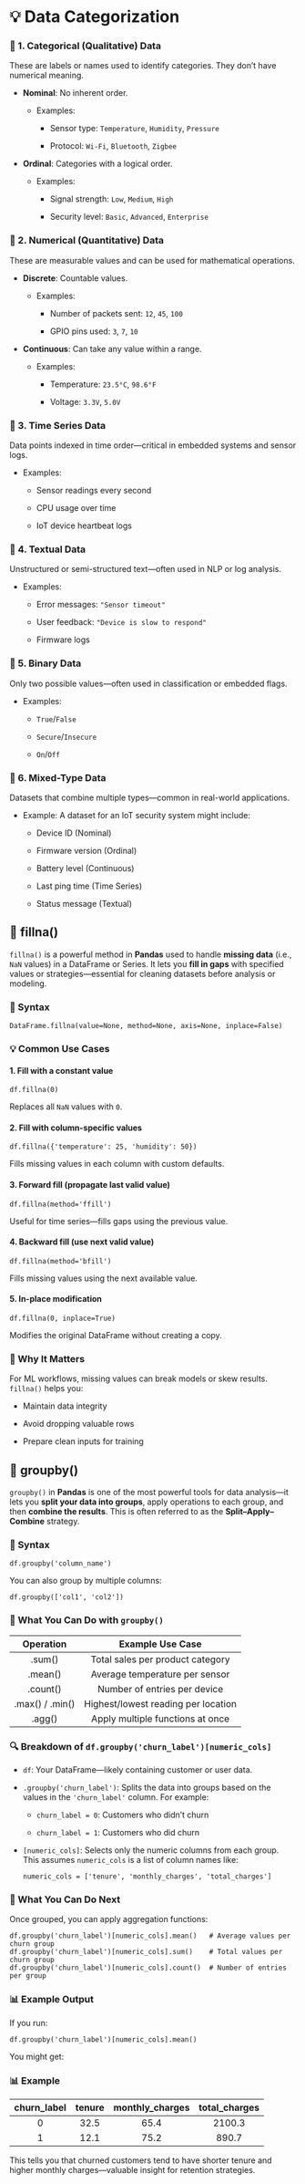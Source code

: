 # 💡 Data Categorization

### 🔹 1. **Categorical (Qualitative) Data**

These are labels or names used to identify categories. They don’t have numerical meaning.

-   **Nominal**: No inherent order.
    
    -   Examples:
        
        -   Sensor type: `Temperature`, `Humidity`, `Pressure`
            
        -   Protocol: `Wi-Fi`, `Bluetooth`, `Zigbee`
            
-   **Ordinal**: Categories with a logical order.
    
    -   Examples:
        
        -   Signal strength: `Low`, `Medium`, `High`
            
        -   Security level: `Basic`, `Advanced`, `Enterprise`
            

### 🔹 2. **Numerical (Quantitative) Data**

These are measurable values and can be used for mathematical operations.

-   **Discrete**: Countable values.
    
    -   Examples:
        
        -   Number of packets sent: `12`, `45`, `100`
            
        -   GPIO pins used: `3`, `7`, `10`
            
-   **Continuous**: Can take any value within a range.
    
    -   Examples:
        
        -   Temperature: `23.5°C`, `98.6°F`
            
        -   Voltage: `3.3V`, `5.0V`
            

### 🔹 3. **Time Series Data**

Data points indexed in time order—critical in embedded systems and sensor logs.

-   Examples:
    
    -   Sensor readings every second
        
    -   CPU usage over time
        
    -   IoT device heartbeat logs
        

### 🔹 4. **Textual Data**

Unstructured or semi-structured text—often used in NLP or log analysis.

-   Examples:
    
    -   Error messages: `"Sensor timeout"`
        
    -   User feedback: `"Device is slow to respond"`
        
    -   Firmware logs
        

### 🔹 5. **Binary Data**

Only two possible values—often used in classification or embedded flags.

-   Examples:
    
    -   `True`/`False`
        
    -   `Secure`/`Insecure`
        
    -   `On`/`Off`
        

### 🔹 6. **Mixed-Type Data**

Datasets that combine multiple types—common in real-world applications.

-   Example: A dataset for an IoT security system might include:
    
    -   Device ID (Nominal)
        
    -   Firmware version (Ordinal)
        
    -   Battery level (Continuous)
        
    -   Last ping time (Time Series)
        
    -   Status message (Textual)

 ## 🧩 fillna()

 
`fillna()` is a powerful method in **Pandas** used to handle **missing data** (i.e., `NaN` values) in a DataFrame or Series. It lets you **fill in gaps** with specified values or strategies—essential for cleaning datasets before analysis or modeling.

### 🔧 Syntax
```
DataFrame.fillna(value=None, method=None, axis=None, inplace=False)
```

### 💡 Common Use Cases

#### 1. **Fill with a constant value**
```
df.fillna(0)
```

Replaces all `NaN` values with `0`.

#### 2. **Fill with column-specific values**
```
df.fillna({'temperature': 25, 'humidity': 50})
```

Fills missing values in each column with custom defaults.

#### 3. **Forward fill (propagate last valid value)**
```
df.fillna(method='ffill')
```

Useful for time series—fills gaps using the previous value.

#### 4. **Backward fill (use next valid value)**
```
df.fillna(method='bfill')
```

Fills missing values using the next available value.

#### 5. **In-place modification**
```
df.fillna(0, inplace=True)
```

Modifies the original DataFrame without creating a copy.

### 🧠 Why It Matters

For ML workflows, missing values can break models or skew results. `fillna()` helps you:

-   Maintain data integrity
    
-   Avoid dropping valuable rows
    
-   Prepare clean inputs for training   

## 🧩 groupby()

`groupby()` in **Pandas** is one of the most powerful tools for data analysis—it lets you **split your data into groups**, apply operations to each group, and then **combine the results**. This is often referred to as the **Split–Apply–Combine** strategy.

### 🔧 Syntax
```
df.groupby('column_name')
```

You can also group by multiple columns:
```
df.groupby(['col1', 'col2'])
```

### 🧠 What You Can Do with `groupby()`

|    Operation    |           Example Use Case          |
|:---------------:|:-----------------------------------:|
| .sum()          | Total sales per product category    |
| .mean()         | Average temperature per sensor      |
| .count()        | Number of entries per device        |
| .max() / .min() | Highest/lowest reading per location |
| .agg()          | Apply multiple functions at once    |

### 🔍 Breakdown of `df.groupby('churn_label')[numeric_cols]`

-   `df`: Your DataFrame—likely containing customer or user data.
    
-   `.groupby('churn_label')`: Splits the data into groups based on the values in the `'churn_label'` column. For example:
    
    -   `churn_label = 0`: Customers who didn’t churn
        
    -   `churn_label = 1`: Customers who did churn
        
-   `[numeric_cols]`: Selects only the numeric columns from each group. This assumes `numeric_cols` is a list of column names like:
    
    ```
    numeric_cols = ['tenure', 'monthly_charges', 'total_charges']
    ```
    

### 🧠 What You Can Do Next

Once grouped, you can apply aggregation functions:
```
df.groupby('churn_label')[numeric_cols].mean()   # Average values per churn group
df.groupby('churn_label')[numeric_cols].sum()    # Total values per churn group
df.groupby('churn_label')[numeric_cols].count()  # Number of entries per group
```

### 📊 Example Output

If you run:

```
df.groupby('churn_label')[numeric_cols].mean()
```
You might get:

### 📊 Example

| churn_label | tenure | monthly_charges | total_charges |
|:-----------:|:------:|:---------------:|:-------------:|
| 0           | 32.5   | 65.4            | 2100.3        |
| 1           | 12.1   | 75.2            | 890.7         |

This tells you that churned customers tend to have shorter tenure and higher monthly charges—valuable insight for retention strategies.
